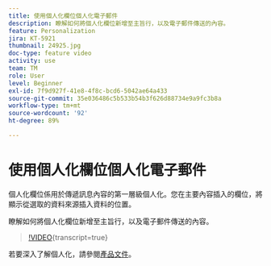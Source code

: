 ```yaml
---
title: 使用個人化欄位個人化電子郵件
description: 瞭解如何將個人化欄位新增至主旨行，以及電子郵件傳送的內容。
feature: Personalization
jira: KT-5921
thumbnail: 24925.jpg
doc-type: feature video
activity: use
team: TM
role: User
level: Beginner
exl-id: 7f9d927f-41e8-4f8c-bcd6-5042ae64a433
source-git-commit: 35e036486c5b533b54b3f626d88734e9a9fc3b8a
workflow-type: tm+mt
source-wordcount: '92'
ht-degree: 89%

---
```


# 使用個人化欄位個人化電子郵件

個人化欄位係用於傳遞訊息內容的第一層級個人化。您在主要內容插入的欄位，將顯示從選取的資料來源插入資料的位置。

瞭解如何將個人化欄位新增至主旨行，以及電子郵件傳送的內容。

>[!VIDEO](https://video.tv.adobe.com/v/24925?quality=12&learn=on){transcript=true}

若要深入了解個人化，請參閱[產品文件](https://experienceleague.adobe.com/docs/campaign-classic/using/sending-messages/personalizing-deliveries/about-personalization.html?lang=zh-Hant)。
